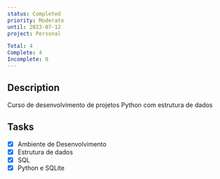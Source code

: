 ```yaml
---
status: Completed
priority: Moderate
until: 2023-07-12
project: Personal

Total: 4
Complete: 4
Incomplete: 0
---
```

## Description
Curso de desenvolvimento de projetos Python com estrutura de dados

## Tasks
- [x] Ambiente de Desenvolvimento
- [x] Estrutura de dados
- [x] SQL
- [x] Python e SQLite